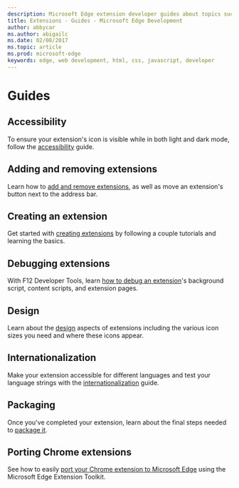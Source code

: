 ```yaml
---
description: Microsoft Edge extension developer guides about topics such as porting Chrome extensions to Microsoft Edge and debugging extensions.
title: Extensions - Guides - Microsoft Edge Development
author: abbycar
ms.author: abigailc
ms.date: 02/08/2017
ms.topic: article
ms.prod: microsoft-edge
keywords: edge, web development, html, css, javascript, developer
---
```


#  Guides

## Accessibility
To ensure your extension's icon is visible while in both light and dark mode, follow the [accessibility](./guides/accessibility.md) guide.

## Adding and removing extensions
Learn how to [add and remove extensions](./guides/adding-and-removing-extensions.md), as well as move an extension's button next to the address bar.

## Creating an extension
Get started with [creating extensions](./guides/creating-an-extension.md) by following a couple tutorials and learning the basics.

## Debugging extensions
With F12 Developer Tools, learn [how to debug an extension](./guides/debugging-extensions.md)'s background script, content scripts, and extension pages.

## Design
Learn about the [design](./guides/design.md) aspects of extensions including the various icon sizes you need and where these icons appear.

## Internationalization
Make your extension accessible for different languages and test your language strings with the [internationalization](./guides/internationalization.md) guide.

## Packaging
Once you've completed your extension, learn about the final steps needed to [package it](./guides/packaging.md).

## Porting Chrome extensions
See how to easily [port your Chrome extension to Microsoft Edge](./guides/porting-Chrome-extensions.md) using the Microsoft Edge Extension Toolkit.
